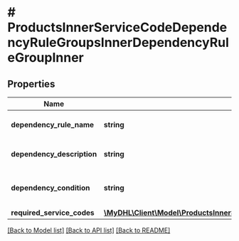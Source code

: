 # # ProductsInnerServiceCodeDependencyRuleGroupsInnerDependencyRuleGroupInner

## Properties

Name | Type | Description | Notes
------------ | ------------- | ------------- | -------------
**dependency_rule_name** | **string** | Dependency rule group name | [optional]
**dependency_description** | **string** | Dependency rule group description | [optional]
**dependency_condition** | **string** | Dependency rule group condition statement | [optional]
**required_service_codes** | [**\MyDHL\Client\Model\ProductsInnerServiceCodeDependencyRuleGroupsInnerDependencyRuleGroupInnerRequiredServiceCodesInner[]**](ProductsInnerServiceCodeDependencyRuleGroupsInnerDependencyRuleGroupInnerRequiredServiceCodesInner.md) |  | [optional]

[[Back to Model list]](../../README.md#models) [[Back to API list]](../../README.md#endpoints) [[Back to README]](../../README.md)
